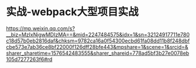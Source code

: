 # 实战-webpack大型项目实战



https://mp.weixin.qq.com/s?__biz=MzIxNjgwMDIzMA==&mid=2247484575&idx=1&sn=32124917711e780c18d57b0eb2816daf&chksm=9782ca16a0f54300ecbd61fa08dd11b8f248dbfcbe573e7ab36ce8bf22000f126dff28bfe443&mpshare=1&scene=1&srcid=&sharer_sharetime=1576542483555&sharer_shareid=778ad5bf3b27e0078eb105d7277263f6#rd